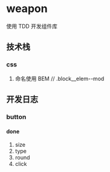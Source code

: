 # weapon
使用 TDD 开发组件库

## 技术栈

### css
1. 命名使用 BEM // .block__elem--mod


## 开发日志
### button
#### done
1. size
2. type
3. round
4. click